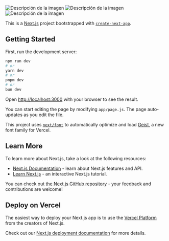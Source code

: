 ![Descripción de la imagen]([ruta/a/tu/imagen.png](https://i.postimg.cc/vmg28xZz/3-2-1-merged-removed-organized-pages-to-jpg-0001.jpg))
![Descripción de la imagen]([[ruta/a/tu/imagen.png](https://i.postimg.cc/vmg28xZz/3-2-1-merged-removed-organized-pages-to-jpg-0001.jpg](https://i.postimg.cc/MGCPnZc8/3-2-1-merged-removed-organized-pages-to-jpg-0002.jpg)))
![Descripción de la imagen]([[ruta/a/tu/imagen.png](https://i.postimg.cc/vmg28xZz/3-2-1-merged-removed-organized-pages-to-jpg-0001.jpg](https://i.postimg.cc/MT1sVkRf/3-2-1-merged-removed-organized-pages-to-jpg-0003.jpg)))




This is a [Next.js](https://nextjs.org) project bootstrapped with [`create-next-app`](https://github.com/vercel/next.js/tree/canary/packages/create-next-app).

## Getting Started

First, run the development server:

```bash
npm run dev
# or
yarn dev
# or
pnpm dev
# or
bun dev
```

Open [http://localhost:3000](http://localhost:3000) with your browser to see the result.

You can start editing the page by modifying `app/page.js`. The page auto-updates as you edit the file.

This project uses [`next/font`](https://nextjs.org/docs/app/building-your-application/optimizing/fonts) to automatically optimize and load [Geist](https://vercel.com/font), a new font family for Vercel.

## Learn More

To learn more about Next.js, take a look at the following resources:

- [Next.js Documentation](https://nextjs.org/docs) - learn about Next.js features and API.
- [Learn Next.js](https://nextjs.org/learn) - an interactive Next.js tutorial.

You can check out [the Next.js GitHub repository](https://github.com/vercel/next.js) - your feedback and contributions are welcome!

## Deploy on Vercel

The easiest way to deploy your Next.js app is to use the [Vercel Platform](https://vercel.com/new?utm_medium=default-template&filter=next.js&utm_source=create-next-app&utm_campaign=create-next-app-readme) from the creators of Next.js.

Check out our [Next.js deployment documentation](https://nextjs.org/docs/app/building-your-application/deploying) for more details.
